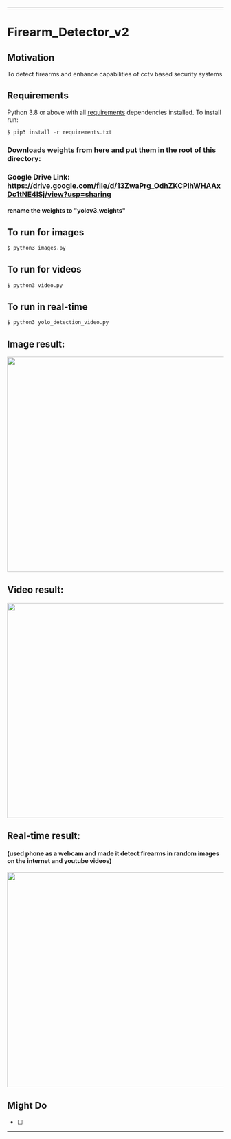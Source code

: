 ---
# Firearm_Detector_v2

## Motivation
To detect firearms and enhance capabilities of cctv based security systems

## Requirements
Python 3.8 or above with all [requirements](requirements.txt) dependencies installed. To install run:
```python
$ pip3 install -r requirements.txt
```
### Downloads weights from here and put them in the root of this directory: 
### Google Drive Link: https://drive.google.com/file/d/13ZwaPrg_OdhZKCPIhWHAAxDc1tNE4lSj/view?usp=sharing
#### rename the weights to "yolov3.weights"


## To run for images
```python
$ python3 images.py
```
## To run for videos
```python
$ python3 video.py
```
## To run in real-time
```python
$ python3 yolo_detection_video.py
```

## Image result:

<img src="https://user-images.githubusercontent.com/52780573/106359838-161aaf80-633b-11eb-975e-78ff7f5871cd.png" data-canonical-src="" width="800" height="500" />

## Video result:

<img src="https://user-images.githubusercontent.com/52780573/106359839-187d0980-633b-11eb-9d0a-a4260c30f383.gif" data-canonical-src="" width="800" height="500" />

## Real-time result:

#### (used phone as a webcam and made it detect firearms in random images on the internet and youtube videos)

<img src="https://user-images.githubusercontent.com/52780573/106359872-511ce300-633b-11eb-9c7a-b8024d2203c5.gif" data-canonical-src="" width="800" height="500" />

## Might Do
- [ ]
----

